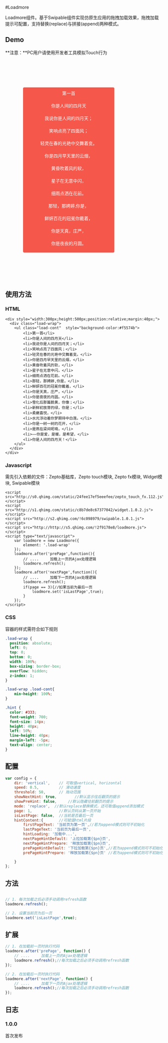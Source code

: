 #Loadmore

Loadmore组件。基于Swipable组件实现仿原生应用的拖拽加载效果，拖拽加载提示可配置，支持替换(replace)与拼接(append)两种模式。

## Demo

**注意：**PC用户请使用开发者工具模拟Touch行为

<style type="text/css">
    .wrap{
        width:327px;
        height:667px;
        position:relative;
        margin:40px;
        background:url(../novaui/img/iphone.png) no-repeat 0px 0px;
        background-size: 100% 100%;
    }
    .load-wrap .load-cont{
        padding: 0;
        margin: 0;
    }
    .load-wrap .load-cont li{
        height: 40px;
        line-height: 40px;
        font-family: '微软雅黑';
        text-align: center;
        color: #fff;
        list-style:none;
    }

    .load-wrap {
  position: absolute;
  left: 17px;
  top: 62px;
  bottom: 77px;
  width: 292px;
  box-sizing: border-box;
  overflow: hidden;
  z-index: 1;
  border-radius: 4px;
  -webkit-user-select: none;
}

.load-wrap .load-cont{
    min-height: 100%;
}

.hint {
  color: #333;
  font-weight: 700;
  font-size: 14px;
  height: 40px;
  left: 50%;
  line-height: 40px;
  margin-left: -5px;
  text-align: center;
}
</style>

<div class='wrap'>
    <div class="load-wrap">
        <ul class="load-cont"  style="background-color:#f5574b">
        <li>第一首</li>
        <li>你是人间的四月天</li>
        <li>我说你是人间的四月天；</li>
        <li>笑响点亮了四面风；</li>
        <li>轻灵在春的光艳中交舞着变。</li>
        <li>你是四月早天里的云烟，</li>
        <li>黄昏吹着风的软，</li>
        <li>星子在无意中闪，</li>
        <li>细雨点洒在花前。</li>
        <li>那轻，那娉婷,你是，</li>
        <li>鲜妍百花的冠冕你戴着，</li>
        <li>你是天真，庄严，</li>
        <li>你是夜夜的月圆。</li>
        <li>雪化后那篇鹅黄，你像；</li>
        <li>新鲜初放芽的绿，你是；</li>
        <li>柔嫩喜悦，</li>
        <li>水光浮动着你梦期待中白莲。</li>
        <li>你是一树一树的花开，</li>
        <li>是燕在梁间呢喃，</li>
        <li>——你是爱，是暖，是希望，</li>
        <li>你是人间的四月天！</li>
        </ul>
    </div>
</div>

<script type="text/javascript">
    _loader.add('widget', 'http://s1.qhimg.com/static/c8b7de8c67377042/widget.1.0.2.js');
    _loader.add('swipable', 'http://s2.qhimg.com/!6c098979/swipable.1.0.1.js');
    _loader.add('loadmore', 'http://s5.qhimg.com/!2f9178e8/loadmore.js');
    _loader.use('widget, swipable, loadmore', function() {

    $('.load-wrap').on('touchmove',function(e){
        e.preventDefault();
    });
            var page = 0;

            var loadmore = new Loadmore({
element: '.load-wrap'
});
            loadmore.after('prePage',function(){
                page--;
                $('.load-wrap .load-cont').append($("#poem"+page).html());
                loadmore.refresh();
                });
            loadmore.after('nextPage',function(){
                page++
                $('.load-wrap .load-cont').append($("#poem"+page).html());
                loadmore.refresh();
                if(page == 3){
                loadmore.set('isLastPage',true);
                }
                });

    window.loadmore = loadmore;
});
</script>

<script type="text/poem" id="poem0">
    <li>第一首</li>
    <li>你是人间的四月天</li>
    <li>我说你是人间的四月天；</li>
    <li>笑响点亮了四面风；</li>
    <li>轻灵在春的光艳中交舞着变。</li>
    <li>你是四月早天里的云烟，</li>
    <li>黄昏吹着风的软，</li>
    <li>星子在无意中闪，</li>
    <li>细雨点洒在花前。</li>
    <li>那轻，那娉婷,你是，</li>
    <li>鲜妍百花的冠冕你戴着，</li>
    <li>你是天真，庄严，</li>
    <li>你是夜夜的月圆。</li>
    <li>雪化后那篇鹅黄，你像；</li>
    <li>新鲜初放芽的绿，你是；</li>
    <li>柔嫩喜悦，</li>
    <li>水光浮动着你梦期待中白莲。</li>
    <li>你是一树一树的花开，</li>
    <li>是燕在梁间呢喃，</li>
    <li>——你是爱，是暖，是希望，</li>
    <li>你是人间的四月天！</li>
</script>
<script type="text/poem" id="poem1">
    <li>第二首</li>
    <li>国风·周南·关雎</li>
    <li>关关雎鸠，在河之洲。</li>
    <li>窈窕淑女，君子好逑。</li>
    <li>参差荇菜，左右流之。</li>
    <li>窈窕淑女，寤寐求之。</li>
    <li>求之不得，寤寐思服。</li>
    <li>悠哉悠哉，辗转反侧。</li>
    <li>参差荇菜，左右采之。</li>
    <li>窈窕淑女，琴瑟友之。</li>
    <li>参差荇菜，左右芼之。</li>
    <li>窈窕淑女，钟鼓乐之。</li>
    <li></li>
    <li>雎鸠相对鸣唱，双栖在黄河的小岛之上。</li>
    <li>雎鸟相向合鸣，相依相恋，兴起淑女陪君子的联想。</li>
    <li>文静秀丽的姑娘，是我心中所想追求的对象。</li>
</script>
<script type="text/poem" id="poem2">
    <li>第三首</li>
    <li>蒹葭</li>
    <li>蒹葭苍苍，白露为霜。</li>
    <li>所谓伊人，在水一方。</li>
    <li>溯洄从之，道阻且长。</li>
    <li>溯游从之，宛在水中央。</li>
    <li>蒹葭萋萋，白露未晞。</li>
    <li>所谓伊人，在水之湄。</li>
    <li>溯洄从之，道阻且跻。</li>
    <li>溯游从之，宛在水中坻。</li>
    <li>蒹葭采采，白露未已。</li>
    <li>所谓伊人，在水之涘。</li>
    <li>溯洄从之，道阻且右。</li>
    <li>溯游从之，宛在水中沚。</li>
    <li></li>
    <li>《蒹葭》，出自《诗经·国风·秦风》</li>
    <li>《诗经·国风·秦风》蒹葭是一种植物，指芦苇。</li>
    <li>在秦国这个好战乐斗的尚武之邦，</li>
    <li>竟有这等玲珑剔透、缠绵悱恻之作，</li>
    <li>实乃一大奇事。</li>
</script>
<script type="text/poem" id="poem3">
    <li>最后一首</li>
    <li>静夜思</li>
    <li>床前明月光，疑是地上霜。</li>
    <li>举头望明月，低头思故乡。</li>
</script>


## 使用方法

### HTML

```markup
<div style="width:300px;height:500px;position:relative;margin:40px;">
  <div class="load-wrap">
    <ul class="load-cont"  style="background-color:#f5574b">
        <li>第一首</li>
        <li>你是人间的四月天</li>
        <li>我说你是人间的四月天；</li>
        <li>笑响点亮了四面风；</li>
        <li>轻灵在春的光艳中交舞着变。</li>
        <li>你是四月早天里的云烟，</li>
        <li>黄昏吹着风的软，</li>
        <li>星子在无意中闪，</li>
        <li>细雨点洒在花前。</li>
        <li>那轻，那娉婷,你是，</li>
        <li>鲜妍百花的冠冕你戴着，</li>
        <li>你是天真，庄严，</li>
        <li>你是夜夜的月圆。</li>
        <li>雪化后那篇鹅黄，你像；</li>
        <li>新鲜初放芽的绿，你是；</li>
        <li>柔嫩喜悦，</li>
        <li>水光浮动着你梦期待中白莲。</li>
        <li>你是一树一树的花开，</li>
        <li>是燕在梁间呢喃，</li>
        <li>——你是爱，是暖，是希望，</li>
        <li>你是人间的四月天！</li>
    </ul>
  </div>
</div>
```

### Javascript
需先引入依赖的文件：Zepto基础库，Zepto touch模块, Zepto fx模块, Widget模块, Swipable模块
```markup
<script src="http://s0.qhimg.com/static/24fee17ef5eeefee/zepto_touch_fx.112.js"></script>
<script src="http://s1.qhimg.com/static/c8b7de8c67377042/widget.1.0.2.js"></script>
<script src="http://s2.qhimg.com/!6c098979/swipable.1.0.1.js"></script>
<script src="http://http://s5.qhimg.com/!2f9178e8/loadmore.js"></script>
<script type="text/javascript">
    var loadmore = new Loadmore({
        element: '.load-wrap'
    });
    loadmore.after('prePage',function(){
        // ....     加载上一页的Ajax处理逻辑
        loadmore.refresh();
    });
    loadmore.after('nextPage',function(){
        // ....     加载下一页的Ajax处理逻辑
        loadmore.refresh();
        if(page == 3){//如果当前为最后一页
            loadmore.set('isLastPage',true);
        }
    });
</script>
```
### CSS
容器的样式需符合如下规则
```css
.load-wrap {
  position: absolute;
  left: 0;
  top: 0;
  bottom: 0;
  width: 100%;
  box-sizing: border-box;
  overflow: hidden;
  z-index: 1;
}

.load-wrap .load-cont{
    min-height: 100%;
}

.hint {
  color: #333;
  font-weight: 700;
  font-size: 14px;
  height: 40px;
  left: 50%;
  line-height: 40px;
  margin-left: -5px;
  text-align: center;
}
```

## 配置

```javascript
var config = {
    dir: 'vertical',    // 可取值vertical, horizontal
    speed: 0.5,         // 滑动速度 
    threshold: 50,      // 拖动范围
    showNextHint: true,        //默认显示往后翻页的提示
    showPreHint: false,     //默认隐藏往前翻页的提示
    mode: 'replace',  //默认replace替换模式，还可取值append添加模式
    page: 1,            //默认页码从第一页开始
    isLastPage: false,  //当前是否最后一页
    hintContent:{       //可赋值html片段
        firstPageText: '当前页为第一页',//若为append模式则可不初始化
        lastPageText: '当前页为最后一页',
        hintLoading: '加载中...',
        nextPageHintDefault: '上拉加载第{$pn}页',
        nextPageHintPrepare: '释放加载第{$pn}页',
        prePageHintDefault: '下拉加载第{$pn}页',//若为append模式则可不初始化
        prePageHintPrepare: '释放加载第{$pn}页' //若为append模式则可不初始化

    }
};
```


## 方法
```javascript

// 1. 每次加载之后必须手动调用refresh函数
loadmore.refresh();

// 2. 设置当前页为后一页
loadmore.set('isLastPage',true);

```

## 扩展
```javascript
// 1. 在加载前一页时执行代码
loadmore.after('prePage', function() {
    // ....     加载上一页的Ajax处理逻辑
    loadmore.refresh();//每次加载之后必须手动调用refresh函数
});

// 2. 在加载后一页时执行代码
loadmore.after('nextPage', function() {
    // ....     加载下一页的Ajax处理逻辑
    loadmore.refresh();//每次加载之后必须手动调用refresh函数
});

```

## 日志

### 1.0.0
首次发布
